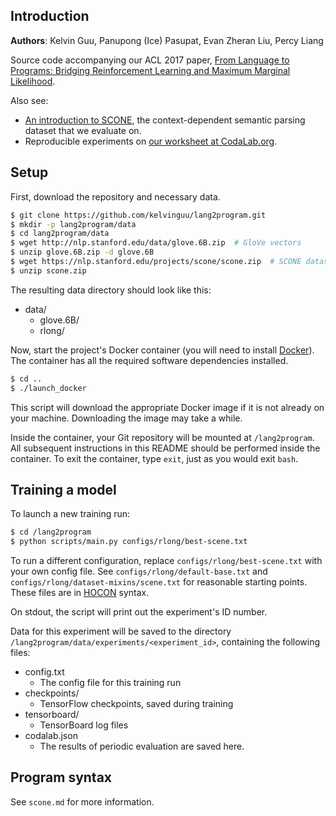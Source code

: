 ## Introduction

**Authors**: Kelvin Guu, Panupong (Ice) Pasupat, Evan Zheran Liu, Percy Liang

Source code accompanying our ACL 2017 paper,
[From Language to Programs: Bridging Reinforcement Learning and Maximum Marginal
Likelihood](https://arxiv.org/abs/1704.07926).

Also see:
- [An introduction to SCONE](https://nlp.stanford.edu/projects/scone/),
the context-dependent semantic parsing dataset that we evaluate on.
- Reproducible experiments on
[our worksheet at CodaLab.org](https://worksheets.codalab.org/worksheets/0x88c914ee1d4b4a4587a07f36f090f3e5/).

## Setup

First, download the repository and necessary data.

```bash
$ git clone https://github.com/kelvinguu/lang2program.git
$ mkdir -p lang2program/data
$ cd lang2program/data
$ wget http://nlp.stanford.edu/data/glove.6B.zip  # GloVe vectors
$ unzip glove.6B.zip -d glove.6B
$ wget https://nlp.stanford.edu/projects/scone/scone.zip  # SCONE dataset
$ unzip scone.zip
```

The resulting data directory should look like this:

- data/
    - glove.6B/
    - rlong/

Now, start the project's Docker container (you will need to install [Docker](https://www.docker.com/what-docker)).
The container has all the required software dependencies installed.

```bash
$ cd ..
$ ./launch_docker
```

This script will download the appropriate Docker image if it is not already
on your machine. Downloading the image may take a while.

Inside the container, your Git repository will be mounted at `/lang2program`.
All subsequent instructions in this README should be performed inside
the container. To exit the container, type `exit`, just as you would
exit `bash`.


## Training a model

To launch a new training run:

```bash
$ cd /lang2program
$ python scripts/main.py configs/rlong/best-scene.txt
```

To run a different configuration, replace `configs/rlong/best-scene.txt`
with your own config file. See `configs/rlong/default-base.txt`
and `configs/rlong/dataset-mixins/scene.txt` for reasonable starting
points. These files are in [HOCON](https://github.com/typesafehub/config/blob/master/HOCON.md)
syntax.

On stdout, the script will print out the experiment's ID number.

Data for this experiment will be saved to the directory
`/lang2program/data/experiments/<experiment_id>`, containing the following
files:

- config.txt
    - The config file for this training run
- checkpoints/
    - TensorFlow checkpoints, saved during training
- tensorboard/
    - TensorBoard log files
- codalab.json
    - The results of periodic evaluation are saved here.

## Program syntax

See `scone.md` for more information.